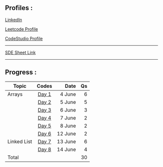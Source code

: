 ## Profiles :

[LinkedIn](https://www.linkedin.com/in/pushkarraja/)

[Leetcode Profile](https://leetcode.com/pushkarraja/)

[CodeStudio Profile](https://www.codingninjas.com/codestudio/profile/d54fc2a7-cce6-4958-ad38-8ce715d58d2e)

---
[SDE Sheet Link](https://takeuforward.org/interviews/strivers-sde-sheet-top-coding-interview-problems/)  

---

## Progress :

| Topic           | Codes         | Date         | Qs |
| ------------- |:-------------:|-------------:|-------------:|
| Arrays             |        [Day 1](https://github.com/pushkarraja/SdeSheetChallenge/tree/main/Day%20-%201)       |4 June|6|
|             |        [Day 2](https://github.com/pushkarraja/SdeSheetChallenge/tree/main/Day%20-%202)       |5 June|5|
|            |        [Day 3](https://github.com/pushkarraja/SdeSheetChallenge/tree/main/Day%20-%203)   |6 June|3|
|          |        [Day 4](https://github.com/pushkarraja/SdeSheetChallenge/tree/main/Day%20-%204)   |7 June|2|
|          |        [Day 5](https://github.com/pushkarraja/SdeSheetChallenge/tree/main/Day%20-%205)   |8 June|2|
|          |        [Day 6](https://github.com/pushkarraja/SdeSheetChallenge/tree/main/Day%20-%206)   |12 June|2|
| Linked List             |        [Day 7](https://github.com/pushkarraja/SdeSheetChallenge/tree/main/Day%20-%207)       |13 June|6|
|             |        [Day 8](https://github.com/pushkarraja/SdeSheetChallenge/tree/main/Day%20-%208)       |14 June|4|
| Total         |||30|
